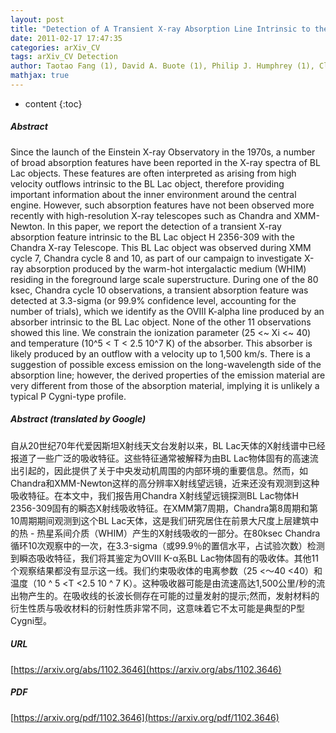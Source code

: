 ```yaml
---
layout: post
title: "Detection of A Transient X-ray Absorption Line Intrinsic to the BL Lacertae Object H 2356-309"
date: 2011-02-17 17:47:35
categories: arXiv_CV
tags: arXiv_CV Detection
author: Taotao Fang (1), David A. Buote (1), Philip J. Humphrey (1), Claude R. Canizares (2) ((1) UC Irvine, (2) MIT)
mathjax: true
---
```


* content
{:toc}

##### Abstract
Since the launch of the Einstein X-ray Observatory in the 1970s, a number of broad absorption features have been reported in the X-ray spectra of BL Lac objects. These features are often interpreted as arising from high velocity outflows intrinsic to the BL Lac object, therefore providing important information about the inner environment around the central engine. However, such absorption features have not been observed more recently with high-resolution X-ray telescopes such as Chandra and XMM-Newton. In this paper, we report the detection of a transient X-ray absorption feature intrinsic to the BL Lac object H 2356-309 with the Chandra X-ray Telescope. This BL Lac object was observed during XMM cycle 7, Chandra cycle 8 and 10, as part of our campaign to investigate X-ray absorption produced by the warm-hot intergalactic medium (WHIM) residing in the foreground large scale superstructure. During one of the 80 ksec, Chandra cycle 10 observations, a transient absorption feature was detected at 3.3-sigma (or 99.9% confidence level, accounting for the number of trials), which we identify as the OVIII K-alpha line produced by an absorber intrinsic to the BL Lac object. None of the other 11 observations showed this line. We constrain the ionization parameter (25 <~ Xi <~ 40) and temperature (10^5 < T < 2.5 10^7 K) of the absorber. This absorber is likely produced by an outflow with a velocity up to 1,500 km/s. There is a suggestion of possible excess emission on the long-wavelength side of the absorption line; however, the derived properties of the emission material are very different from those of the absorption material, implying it is unlikely a typical P Cygni-type profile.

##### Abstract (translated by Google)
自从20世纪70年代爱因斯坦X射线天文台发射以来，BL Lac天体的X射线谱中已经报道了一些广泛的吸收特征。这些特征通常被解释为由BL Lac物体固有的高速流出引起的，因此提供了关于中央发动机周围的内部环境的重要信息。然而，如Chandra和XMM-Newton这样的高分辨率X射线望远镜，近来还没有观测到这种吸收特征。在本文中，我们报告用Chandra X射线望远镜探测BL Lac物体H 2356-309固有的瞬态X射线吸收特征。在XMM第7周期，Chandra第8周期和第10周期期间观测到这个BL Lac天体，这是我们研究居住在前景大尺度上层建筑中的热 - 热星系间介质（WHIM）产生的X射线吸收的一部分。在80ksec Chandra循环10次观察中的一次，在3.3-sigma（或99.9％的置信水平，占试验次数）检测到瞬态吸收特征，我们将其鉴定为OVIII K-α系BL Lac物体固有的吸收体。其他11个观察结果都没有显示这一线。我们约束吸收体的电离参数（25 <〜40 <40）和温度（10 ^ 5 <T <2.5 10 ^ 7 K）。这种吸收器可能是由流速高达1,500公里/秒的流出物产生的。在吸收线的长波长侧存在可能的过量发射的提示;然而，发射材料的衍生性质与吸收材料的衍射性质非常不同，这意味着它不太可能是典型的P型Cygni型。

##### URL
[https://arxiv.org/abs/1102.3646](https://arxiv.org/abs/1102.3646)

##### PDF
[https://arxiv.org/pdf/1102.3646](https://arxiv.org/pdf/1102.3646)

